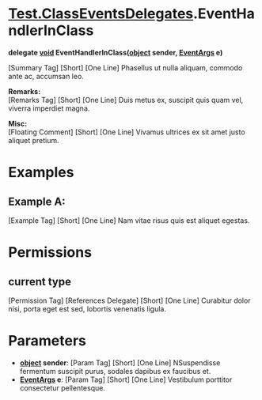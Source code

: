 # [Test.ClassEventsDelegates](Test.ClassEventsDelegates.md).EventHandlerInClass

**delegate [void](https://docs.microsoft.com/en-us/dotnet/api/system.void) EventHandlerInClass([object](https://docs.microsoft.com/en-us/dotnet/api/system.object) sender, [EventArgs](https://docs.microsoft.com/en-us/dotnet/api/system.eventargs) e)**  

[Summary Tag] [Short] [One Line] Phasellus ut nulla aliquam, commodo ante ac, accumsan leo.  

**Remarks:**  
[Remarks Tag] [Short] [One Line] Duis metus ex, suscipit quis quam vel, viverra imperdiet magna.  

**Misc:**  
[Floating Comment] [Short] [One Line] Vivamus ultrices ex sit amet justo aliquet pretium.  

# Examples

## Example A:

[Example Tag] [Short] [One Line] Nam vitae risus quis est aliquet egestas.  

# Permissions

## current type

[Permission Tag] [References Delegate] [Short] [One Line] Curabitur dolor nisi, porta eget est sed, lobortis venenatis ligula.  

# Parameters

* **[object](https://docs.microsoft.com/en-us/dotnet/api/system.object) sender**: [Param Tag] [Short] [One Line] NSuspendisse fermentum suscipit purus, sodales dapibus ex faucibus et.  
* **[EventArgs](https://docs.microsoft.com/en-us/dotnet/api/system.eventargs) e**: [Param Tag] [Short] [One Line] Vestibulum porttitor consectetur pellentesque.  

